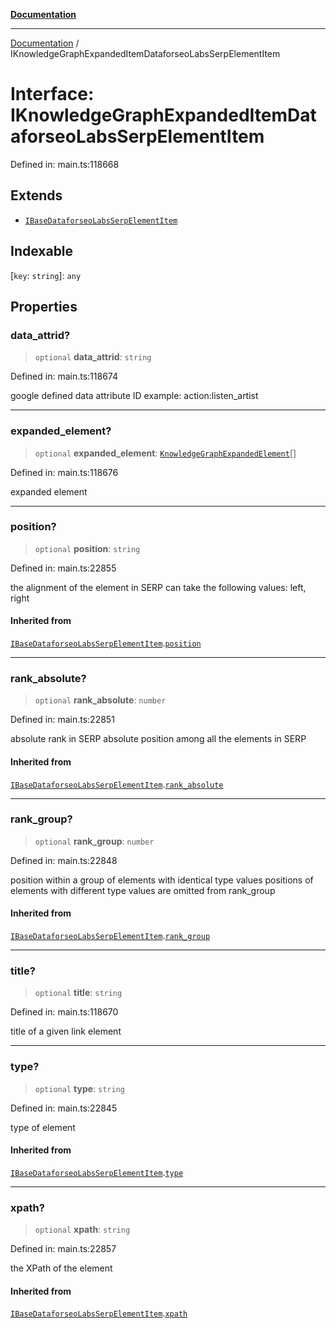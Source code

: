 [**Documentation**](../README.md)

***

[Documentation](../README.md) / IKnowledgeGraphExpandedItemDataforseoLabsSerpElementItem

# Interface: IKnowledgeGraphExpandedItemDataforseoLabsSerpElementItem

Defined in: main.ts:118668

## Extends

- [`IBaseDataforseoLabsSerpElementItem`](IBaseDataforseoLabsSerpElementItem.md)

## Indexable

\[`key`: `string`\]: `any`

## Properties

### data\_attrid?

> `optional` **data\_attrid**: `string`

Defined in: main.ts:118674

google defined data attribute ID
example:
action:listen_artist

***

### expanded\_element?

> `optional` **expanded\_element**: [`KnowledgeGraphExpandedElement`](../classes/KnowledgeGraphExpandedElement.md)[]

Defined in: main.ts:118676

expanded element

***

### position?

> `optional` **position**: `string`

Defined in: main.ts:22855

the alignment of the element in SERP
can take the following values:
left, right

#### Inherited from

[`IBaseDataforseoLabsSerpElementItem`](IBaseDataforseoLabsSerpElementItem.md).[`position`](IBaseDataforseoLabsSerpElementItem.md#position)

***

### rank\_absolute?

> `optional` **rank\_absolute**: `number`

Defined in: main.ts:22851

absolute rank in SERP
absolute position among all the elements in SERP

#### Inherited from

[`IBaseDataforseoLabsSerpElementItem`](IBaseDataforseoLabsSerpElementItem.md).[`rank_absolute`](IBaseDataforseoLabsSerpElementItem.md#rank_absolute)

***

### rank\_group?

> `optional` **rank\_group**: `number`

Defined in: main.ts:22848

position within a group of elements with identical type values
positions of elements with different type values are omitted from rank_group

#### Inherited from

[`IBaseDataforseoLabsSerpElementItem`](IBaseDataforseoLabsSerpElementItem.md).[`rank_group`](IBaseDataforseoLabsSerpElementItem.md#rank_group)

***

### title?

> `optional` **title**: `string`

Defined in: main.ts:118670

title of a given link element

***

### type?

> `optional` **type**: `string`

Defined in: main.ts:22845

type of element

#### Inherited from

[`IBaseDataforseoLabsSerpElementItem`](IBaseDataforseoLabsSerpElementItem.md).[`type`](IBaseDataforseoLabsSerpElementItem.md#type)

***

### xpath?

> `optional` **xpath**: `string`

Defined in: main.ts:22857

the XPath of the element

#### Inherited from

[`IBaseDataforseoLabsSerpElementItem`](IBaseDataforseoLabsSerpElementItem.md).[`xpath`](IBaseDataforseoLabsSerpElementItem.md#xpath)
